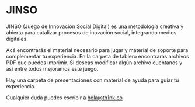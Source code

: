 JINSO
=====

JINSO (Juego de Innovación Social Digital) es una metodología creativa y abierta para catalizar procesos de inovación social, integrando medios digitales.

Acá encontrarás el material necesario para jugar y material de soporte para complementar tu experiencia.
En la carpeta de tablero encontraras archivos PDF que puedes imprimir. Si deseas modificar algún archivo cuentanos y así entre todos mejoramos este juego.

Hay una carpeta de presentaciones con material de ayuda para guiar tu experiencia.

Cualquier duda puedes escribir a hola@th1nk.co
